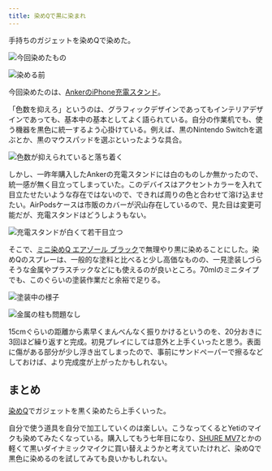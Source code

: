 ```yaml
---
title: 染めQで黒に染まれ
---
```

手持ちのガジェットを染めQで染めた。

![](https://lh4.googleusercontent.com/jnP0Qn6ldg3RClVKf429swbaAQ31gvozbqk_D-_Yiw1aOUAwULYKJUY-i66MIJkXmHI2z7IfIz1QMt6iWm2j5UxxKIPH0dsmPy6a4bqz11UynlKJbOFEEITwDZxN85bXyUsOe1CUhf_12X8RUP1ZVQ "今回染めたもの")

![](https://lh6.googleusercontent.com/Px3PWU_i59n6SOWghSjBaLUR0_L4q9HKhdEvgq7ZPivzn5ry42K4xBw_oSTfAFsE7uhMt23BdwIZY3G8plP9E8gxnnQ5G-JFkbRCpRRfKc2_dPYvberZ_PW7BkZuTxp_G8UqABdKP1sqB4-yDdnzzw "染める前")

今回染めたのは、[AnkerのiPhone充電スタンド](https://r7kamura.com/articles/2021-09-06-anker-iphone-stand)。

「色数を抑えろ」というのは、グラフィックデザインであってもインテリアデザインであっても、基本中の基本としてよく語られている。自分の作業机でも、使う機器を黒色に統一するよう心掛けている。例えば、黒のNintendo Switchを選ぶとか、黒のマウスパッドを選ぶといったような具合。

![](https://lh3.googleusercontent.com/fuPcKrca84oEEbBDIjYdzlyRt2oH2bjVby5CmUrG8d9iQaNYcSRE8JdMY9cc6Bh4yjK16phGxBKlGdew1qhebzdDY3N8g_DQUw_4GWnbHWH9rzOL3KQ5fsYwCJtEOxRXB2-k5F2CmRoPm-BAN13Vvw "色数が抑えられていると落ち着く")

しかし、一昨年購入したAnkerの充電スタンドには白のものしか無かったので、統一感が無く目立ってしまっていた。このデバイスはアクセントカラーを入れて目立たせたいような存在ではないので、できれば周りの色と合わせて溶け込ませたい。AirPodsケースは市販のカバーが沢山存在しているので、見た目は変更可能だが、充電スタンドはどうしようもない。

![](https://lh3.googleusercontent.com/P5EQNzcrBTuj9R2s23WAr2TmrpJQBRg8Qy9WUqGtqF3_qWlC340BArl1aHA2z4SdTFirutjxQ11vbIXjLIrOK08j0ULjR4Rg0yYgirhQhNctpD0EnwWSAAI1-dojZBZI57eU10gT2eBYTWMtUjb4Zw "充電スタンドが白くて若干目立つ")

そこで、[ミニ染めQ エアゾール ブラック](https://www.amazon.co.jp/dp/B003QMFUKO)で無理やり黒に染めることにした。染めQのスプレーは、一般的な塗料と比べると少し高価なものの、一見塗装しづらそうな金属やプラスチックなどにも使えるのが良いところ。70mlのミニタイプでも、このぐらいの塗装作業だと余裕で足りる。

![](https://lh4.googleusercontent.com/YykzUqTlzenx8jez3NYZNqG5C_7UqbleWY8qGasjIbTZ5CdkLvygJsNC3YMv8CXNudkDr5K5BGN6C0NPeSNEmr3Zu2s75ngnZFpjh5FOZaygv16PBhJkYbr5mmMT1ei5YKioJJKCl5jXNwHIigaw3A "塗装中の様子")

![](https://lh3.googleusercontent.com/RqhzBVLJlh-M3NIlgCPHQ1OmUSAcJ93JdXTQ5AsnKvKOB6kt0vXJgk96ZXEgp0ITw_xY2uZ-Fk8jAvj_yuiZ9OAZ4PU2wZklH0OZws6_UE3qZDkwUsqQCd0g1VePu9csd42YE7uBFj7tVW5WBJ5g6w "金属の柱も問題なし")

15cmぐらいの距離から素早くまんべんなく振りかけるというのを、20分おきに3回ほど繰り返すと完成。初見プレイにしては意外と上手くいったと思う。表面に傷がある部分が少し浮き出てしまったので、事前にサンドペーパーで擦るなどしておけば、より完成度が上がったかもしれない。

まとめ
---

[染めQ](https://www.amazon.co.jp/dp/B003QMFUKO)でガジェットを黒く染めたら上手くいった。

自分で使う道具を自分で加工していくのは楽しい。こうなってくるとYetiのマイクも染めてみたくなっている。購入してもう七年目になり、[SHURE MV7](https://www.amazon.co.jp/dp/B08KY7G1GV)とかの軽くて黒いダイナミックマイクに買い替えようかと考えていたけれど、染めQで黒色に染めるのを試してみても良いかもしれない。
